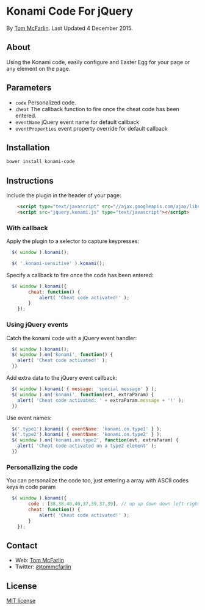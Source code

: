 # Konami Code For jQuery
By [Tom McFarlin](https://tommcfarlin.com). Last Updated 4 December 2015.

## About

Using the Konami code, easily configure and Easter Egg for your page or any element on the page.

## Parameters

* `code` Personalized code.
* `cheat` The callback function to fire once the cheat code has been entered.
* `eventName` jQuery event name for default callback
* `eventProperties` event property override for default callback

## Installation
```sh
bower install konami-code
```

## Instructions

Include the plugin in the header of your page:

```html
	<script type="text/javascript" src="//ajax.googleapis.com/ajax/libs/jquery/1.10.2/jquery.min.js"></script>`
	<script src="jquery.konami.js" type="text/javascript"></script>
```

### With callback

Apply the plugin to a selector to capture keypresses:

```js
  $( window ).konami();
```

```js
  $( '.konami-sensitive' ).konami();
```

Specify a callback to fire once the code has been entered:

```js
  $( window ).konami({
		cheat: function() {
			alert( 'Cheat code activated!' );
		}
	});
```

### Using jQuery events

Catch the konami code with a jQuery event handler:

```js
  $( window ).konami();
  $( window ).on('konami', function() {
    alert( 'Cheat code activated!' );
  })
```

Add extra data to the jQuery event callback:

```js
  $( window ).konami( { message: 'special message' } );
  $( window ).on('konami', function(evt, extraParam) {
    alert( 'Cheat code activated: ' + extraParam.message + '!' );
  })
```

Use event names:

```js
  $('.type1').konami( { eventName: 'konami.on.type1' } );
  $('.type2').konami( { eventName: 'konami.on.type2' } );
  $( window ).on('konami.on.type2', function(evt, extraParam) {
    alert( 'Cheat code activated on a type2 element' );
  })
```

### Personallizing the code

You can personalize the code too, just entering a array with ASCII codes keys in code param

```js
  $( window ).konami({
  		code : [38,38,40,40,37,39,37,39], // up up down down left right left right
		cheat: function() {
			alert( 'Cheat code activated!' );
		}
	});
```


## Contact

* Web: [Tom McFarlin](https://tommcfarlin.com)
* Twitter: [@tommcfarlin](https://twitter.com/tommcfarlin/)

## License

[MIT license](http://www.opensource.org/licenses/mit-license.php)
